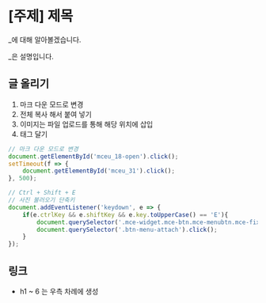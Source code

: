 # [주제] 제목

_에 대해 알아볼겠습니다.

_은 설명입니다.



## 글 올리기

1. 마크 다운 모드로 변경
2. 전체 복사 해서 붙여 넣기
3. 이미지는 파일 업로드를 통해 해당 위치에 삽입
4. 태그 달기



```javascript
// 마크 다운 모드로 변경
document.getElementById('mceu_18-open').click();
setTimeout(f => {
    document.getElementById('mceu_31').click();
}, 500);

// Ctrl + Shift + E
// 사진 불러오기 단축키
document.addEventListener('keydown', e => {
    if(e.ctrlKey && e.shiftKey && e.key.toUpperCase() == 'E'){
        document.querySelector('.mce-widget.mce-btn.mce-menubtn.mce-fixed-width.mce-listbox.mce-first').children[0].click();
        document.querySelector('.btn-menu-attach').click();
    }
});
```





## 링크

* h1 ~ 6 는 우측 차례에 생성

